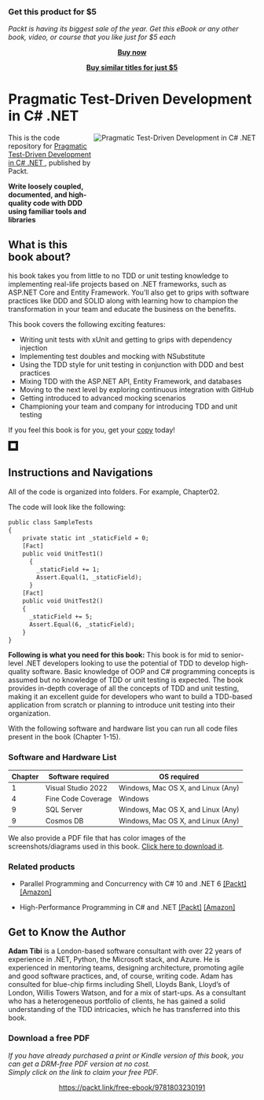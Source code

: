 
### Get this product for $5

<i>Packt is having its biggest sale of the year. Get this eBook or any other book, video, or course that you like just for $5 each</i>


<b><p align='center'>[Buy now](https://packt.link/9781803230191)</p></b>


<b><p align='center'>[Buy similar titles for just $5](https://subscription.packtpub.com/search)</p></b>


# Pragmatic Test-Driven Development in C# .NET 

<a href="https://www.packtpub.com/product/pragmatic-test-driven-development-in-c-net/9781803230191?utm_source=github&utm_medium=repository&utm_campaign="><img src="https://static.packt-cdn.com/products/9781803230191/cover/smaller" alt="Pragmatic Test-Driven Development in C# .NET " height="256px" align="right"></a>

This is the code repository for [Pragmatic Test-Driven Development in C# .NET ](https://www.packtpub.com/product/pragmatic-test-driven-development-in-c-net/9781803230191?utm_source=github&utm_medium=repository&utm_campaign=), published by Packt.

**Write loosely coupled, documented, and high-quality code with DDD using familiar tools and libraries**

## What is this book about?
his book takes you from little to no TDD or unit testing knowledge to implementing real-life projects based on .NET frameworks, such as ASP.NET Core and Entity Framework. You’ll also get to grips with software practices like DDD and SOLID along with learning how to champion the transformation in your team and educate the business on the benefits.

This book covers the following exciting features:
* Writing unit tests with xUnit and getting to grips with dependency injection
* Implementing test doubles and mocking with NSubstitute
* Using the TDD style for unit testing in conjunction with DDD and best practices
* Mixing TDD with the ASP.NET API, Entity Framework, and databases
* Moving to the next level by exploring continuous integration with GitHub
* Getting introduced to advanced mocking scenarios
* Championing your team and company for introducing TDD and unit testing

If you feel this book is for you, get your [copy](https://www.amazon.com/dp/803230193) today!

<a href="https://www.packtpub.com/?utm_source=github&utm_medium=banner&utm_campaign=GitHubBanner"><img src="https://raw.githubusercontent.com/PacktPublishing/GitHub/master/GitHub.png" 
alt="https://www.packtpub.com/" border="5" /></a>

## Instructions and Navigations
All of the code is organized into folders. For example, Chapter02.

The code will look like the following:
```
public class SampleTests
{
    private static int _staticField = 0;
    [Fact]
    public void UnitTest1()
      {
        _staticField += 1;
        Assert.Equal(1, _staticField);
      }
    [Fact]
    public void UnitTest2()
    {
      _staticField += 5;
      Assert.Equal(6, _staticField);
    }
}
```

**Following is what you need for this book:**
This book is for mid to senior-level .NET developers looking to use the potential of TDD to develop high-quality software. Basic knowledge of OOP and C# programming concepts is assumed but no knowledge of TDD or unit testing is expected. The book provides in-depth coverage of all the concepts of TDD and unit testing, making it an excellent guide for developers who want to build a TDD-based application from scratch or planning to introduce unit testing into their organization.

With the following software and hardware list you can run all code files present in the book (Chapter 1-15).
### Software and Hardware List
| Chapter | Software required | OS required |
| -------- | ------------------------------------ | ----------------------------------- |
| 1 | Visual Studio 2022 | Windows, Mac OS X, and Linux (Any) |
| 4 | Fine Code Coverage | Windows |
| 9 | SQL Server | Windows, Mac OS X, and Linux (Any) |
| 9 | Cosmos DB | Windows, Mac OS X, and Linux (Any) |


We also provide a PDF file that has color images of the screenshots/diagrams used in this book. [Click here to download it](https://packt.link/OzRlM).

### Related products
* Parallel Programming and Concurrency with C# 10 and .NET 6  [[Packt]](https://www.packtpub.com/product/parallel-programming-and-concurrency-with-c-10-and-net6/9781803243672?utm_source=github&utm_medium=repository&utm_campaign=) [[Amazon]](https://www.amazon.com/dp/1803243678)

* High-Performance Programming in C# and .NET  [[Packt]](https://www.packtpub.com/product/high-performance-programming-in-c-and-net/9781800564718?utm_source=github&utm_medium=repository&utm_campaign=) [[Amazon]](https://www.amazon.com/dp/1800564716)



## Get to Know the Author
**Adam Tibi**
is a London-based software consultant with over 22 years of experience in .NET, Python, the
Microsoft stack, and Azure. He is experienced in mentoring teams, designing architecture, promoting
agile and good software practices, and, of course, writing code. Adam has consulted for blue-chip firms
including Shell, Lloyds Bank, Lloyd’s of London, Willis Towers Watson, and for a mix of start-ups. As
a consultant who has a heterogeneous portfolio of clients, he has gained a solid understanding of the
TDD intricacies, which he has transferred into this book.

### Download a free PDF

 <i>If you have already purchased a print or Kindle version of this book, you can get a DRM-free PDF version at no cost.<br>Simply click on the link to claim your free PDF.</i>
<p align="center"> <a href="https://packt.link/free-ebook/9781803230191">https://packt.link/free-ebook/9781803230191 </a> </p>